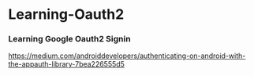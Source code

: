 # Learning-Oauth2

### Learning Google Oauth2 Signin
https://medium.com/androiddevelopers/authenticating-on-android-with-the-appauth-library-7bea226555d5
